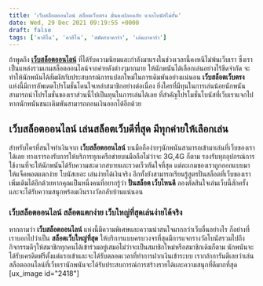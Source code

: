 ```yaml
---
title: 'เว็บสล็อตออนไลน์ สล็อตเว็บตรง มั่นคงปลอดภัย แจกโบนัสไม่อั้น'
date: Wed, 29 Dec 2021 09:19:55 +0000
draft: false
tags: ['คาสิโน', 'คาสิโน', 'สมัครบาคาร่า', 'เล่นบาคาร่า']
---
```


ถ้าพูดถึง [**เว็บสล็อตออนไลน์**](/archives/) ที่ได้รับความนิยมและกำลังมาแรงในช่วงเวลานี้คงหนีไม่พ้นเว็บเรา ซึ่งเราเป็นแหล่งรวมเกมสล็อตออนไลน์จากค่ายดังต่างๆมากมาย ให้นักพนันได้เลือกเล่นอย่างไร้ขีดจำกัด จะทำให้นักพนันได้สัมผัสกับประสบกรณ์การแปลกใหม่ในการเดิมพันอย่างแน่นอน **เว็บสล็อตเว็บตรง** แห่งนี้มีการอัพเดตโปรโมชั่นโดนใจเหล่าสมาชิกอย่างต่อเนื่อง ยิ่งใครที่มีทุนในการเล่นน้อยนักพนันสามารถนำโปรโมชั่นของเราส่วนนี้ไปเป็นทุนในการเล่นได้เลย ที่สำคัญโปรโมชั่นโบนัสที่เว็บเราแจกไปหากนักพนันชนะเดิมพันสามารถถอนเงินออกได้อีกด้วย

**เว็บสล็อตออนไลน์ เล่นสล็อตเว็บดีที่สุด มีทุกค่ายให้เลือกเล่น**
----------------------------------------------------------------

สำหรับใครที่สนใจทำเงินจาก **เว็บสล็อตออนไลน์** บนมือถือง่ายๆนักพนันสามารถเข้ามาเล่นที่เว็บของเราได้เลย ทางเรารองรับการให้บริการทุกเครือข่ายบนมือถือไม่ว่าจะ 3G,4G ก็ตาม รองรับทุกอุปกรณ์การใช้งานที่จะให้นักพนันได้รับความสะดวกสบายและรวดเร็วทันใจที่สุด แต่ละเกมของเราถูกออกแบบมาให้แจ็คพอตแตกง่าย โบนัสเยอะ เล่นง่ายได้เงินจริง อีกทั้งยังสามารถเรียนรู้สูตรปั่นสล็อตที่เว็บของเราเพิ่มเติมได้อีกด้วยหากคุณเป็นหนึ่งคนที่อยากรู้ว่า **ปั่นสล็อต เว็บไหนดี** ลองตัดสินใจเล่นเว็บนี้สักครั้งและจะได้รับความสนุกพร้อมเงินรางวัลกลับบ้านแน่นอน

### **เว็บสล็อตออนไลน์ สล็อตแตกง่าย เว็บใหญ่ที่สุดเล่นง่ายได้จริง**

หากถามว่า **เว็บสล็อตออนไลน์** แห่งนี้มีความพิเศษและความน่าสนใจมากกว่าเว็บอื่นอย่างไร ก็อย่างที่เราบอกไปว่าเป็น **สล็อตเว็บใหญ่ที่สุด** ให้บริการแบบครบวงจรที่สุดมีการแจกรางวัลโบนัสรวมไปถึงกิจกรรมดีๆให้สมาชิกทุกคนได้เข้าร่วมอยู่เสมอไม่ว่าจะเป็นสมาชิกใหม่หรือสมาชิกเดิมก็ตาม นักพนันจะได้รับเครดิตฟรีตั้งแต่แรกเข้าและจะได้รับตลอดเวลาที่ทำการฝากเงินเข้าระบบ เรากล้าการันตีเลยว่าเล่นสล็อตออนไลน์ที่เว็บเรานักพนันจะได้รับประสบการณ์การสร้างรายได้และความสนุกที่ดีมากที่สุด \[ux\_image id="2418"\]